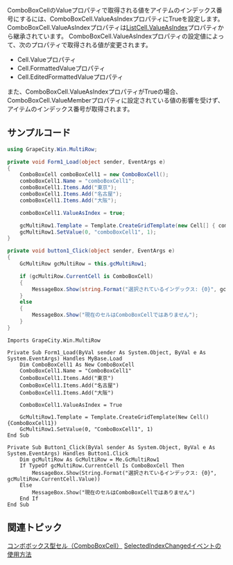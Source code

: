 ComboBoxCellのValueプロパティで取得される値をアイテムのインデックス番号にするには、ComboBoxCell.ValueAsIndexプロパティにTrueを設定します。ComboBoxCell.ValueAsIndexプロパティは[ListCell.ValueAsIndex](gcdocsite__documentlink?toc-item-id=50910f6f-f30e-49cc-a43b-c30a94704739)プロパティから継承されています。
ComboBoxCell.ValueAsIndexプロパティの設定値によって、次のプロパティで取得される値が変更されます。
* Cell.Valueプロパティ
* Cell.FormattedValueプロパティ
* Cell.EditedFormattedValueプロパティ

また、ComboBoxCell.ValueAsIndexプロパティがTrueの場合、ComboBoxCell.ValueMemberプロパティに設定されている値の影響を受けず、アイテムのインデックス番号が取得されます。

## サンプルコード

```csharp
using GrapeCity.Win.MultiRow;

private void Form1_Load(object sender, EventArgs e)
{
    ComboBoxCell comboBoxCell1 = new ComboBoxCell();
    comboBoxCell1.Name = "comboBoxCell1";
    comboBoxCell1.Items.Add("東京");
    comboBoxCell1.Items.Add("名古屋");
    comboBoxCell1.Items.Add("大阪");

    comboBoxCell1.ValueAsIndex = true;

    gcMultiRow1.Template = Template.CreateGridTemplate(new Cell[] { comboBoxCell1 });
    gcMultiRow1.SetValue(0, "comboBoxCell1", 1);
}

private void button1_Click(object sender, EventArgs e)
{
    GcMultiRow gcMultiRow = this.gcMultiRow1;

    if (gcMultiRow.CurrentCell is ComboBoxCell)
    {
        MessageBox.Show(string.Format("選択されているインデックス: {0}", gcMultiRow.CurrentCell.Value));
    }
    else
    {
        MessageBox.Show("現在のセルはComboBoxCellではありません");
    }
}
```

```vbnet
Imports GrapeCity.Win.MultiRow

Private Sub Form1_Load(ByVal sender As System.Object, ByVal e As System.EventArgs) Handles MyBase.Load
    Dim ComboBoxCell1 As New ComboBoxCell
    ComboBoxCell1.Name = "ComboBoxCell1"
    ComboBoxCell1.Items.Add("東京")
    ComboBoxCell1.Items.Add("名古屋")
    ComboBoxCell1.Items.Add("大阪")

    ComboBoxCell1.ValueAsIndex = True

    GcMultiRow1.Template = Template.CreateGridTemplate(New Cell() {ComboBoxCell1})
    GcMultiRow1.SetValue(0, "ComboBoxCell1", 1)
End Sub

Private Sub Button1_Click(ByVal sender As System.Object, ByVal e As System.EventArgs) Handles Button1.Click
    Dim gcMultiRow As GcMultiRow = Me.GcMultiRow1
    If TypeOf gcMultiRow.CurrentCell Is ComboBoxCell Then
        MessageBox.Show(String.Format("選択されているインデックス: {0}", gcMultiRow.CurrentCell.Value))
    Else
        MessageBox.Show("現在のセルはComboBoxCellではありません")
    End If
End Sub
```

## 関連トピック

[コンボボックス型セル（ComboBoxCell）](gcdocsite__documentlink?toc-item-id=b3db033b-8448-45cf-8763-aee7e36f797e)
[SelectedIndexChangedイベントの使用方法](gcdocsite__documentlink?toc-item-id=56bea083-5447-4980-948f-d7dbb4b397c1)